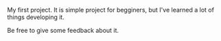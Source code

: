 My first project. It is simple project for begginers, but I've learned a lot of things developing it.

Be free to give some feedback about it.

